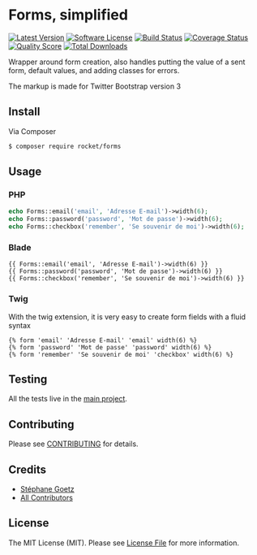 # Forms, simplified

[![Latest Version](https://img.shields.io/github/release/RocketPropelledTortoise/ui.svg?style=flat-square)](https://github.com/RocketPropelledTortoise/ui/releases)
[![Software License](https://img.shields.io/badge/license-MIT-brightgreen.svg?style=flat-square)](https://github.com/rocket/ui/blob/master/LICENSE.md)
[![Build Status](https://img.shields.io/travis/RocketPropelledTortoise/UI/master.svg?style=flat-square)](https://travis-ci.org/RocketPropelledTortoise/UI)
[![Coverage Status](https://img.shields.io/scrutinizer/coverage/g/RocketPropelledTortoise/UI.svg?style=flat-square)](https://scrutinizer-ci.com/g/rocket/ui/code-structure)
[![Quality Score](https://img.shields.io/scrutinizer/g/RocketPropelledTortoise/UI.svg?style=flat-square)](https://scrutinizer-ci.com/g/rocket/ui)
[![Total Downloads](https://img.shields.io/packagist/dt/rocket/ui.svg?style=flat-square)](https://packagist.org/packages/rocket/ui)

Wrapper around form creation, also handles putting the value of a sent form, default values, and adding classes for errors.

The markup is made for Twitter Bootstrap version 3

## Install

Via Composer

``` bash
$ composer require rocket/forms
```

## Usage

### PHP

```php
echo Forms::email('email', 'Adresse E-mail')->width(6);
echo Forms::password('password', 'Mot de passe')->width(6);
echo Forms::checkbox('remember', 'Se souvenir de moi')->width(6);
```

### Blade

```
{{ Forms::email('email', 'Adresse E-mail')->width(6) }}
{{ Forms::password('password', 'Mot de passe')->width(6) }}
{{ Forms::checkbox('remember', 'Se souvenir de moi')->width(6) }}
```

### Twig
With the twig extension, it is very easy to create form fields with a fluid syntax

    {% form 'email' 'Adresse E-mail' 'email' width(6) %}
    {% form 'password' 'Mot de passe' 'password' width(6) %}
    {% form 'remember' 'Se souvenir de moi' 'checkbox' width(6) %}

## Testing

All the tests live in the [main project](https://github.com/rocket/ui).

## Contributing

Please see [CONTRIBUTING](https://github.com/rocket/ui/blob/master/CONTRIBUTING.md) for details.

## Credits

- [Stéphane Goetz](https://github.com/onigoetz)
- [All Contributors](https://github.com/RocketPropelledTortoise/:package_name/contributors)

## License

The MIT License (MIT). Please see [License File](https://github.com/rocket/ui/blob/master/LICENSE.md) for more information.
